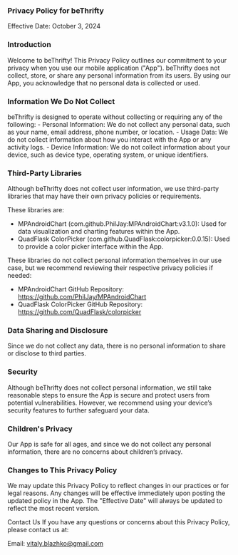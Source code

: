 <h3>Privacy Policy for beThrifty</h3>

Effective Date: October 3, 2024

<h3>Introduction</h3>
Welcome to beThrifty! This Privacy Policy outlines our commitment to your privacy when you use our mobile application ("App"). beThrifty does not collect, store, or share any personal information from its users. By using our App, you acknowledge that no personal data is collected or used.

<h3>Information We Do Not Collect</h3>
beThrifty is designed to operate without collecting or requiring any of the following:
- Personal Information: We do not collect any personal data, such as your name, email address, phone number, or location.
- Usage Data: We do not collect information about how you interact with the App or any activity logs.
- Device Information: We do not collect information about your device, such as device type, operating system, or unique identifiers.

<h3>Third-Party Libraries</h3>
Although beThrifty does not collect user information, we use third-party libraries that may have their own privacy policies or requirements.

These libraries are:
- MPAndroidChart (com.github.PhilJay:MPAndroidChart:v3.1.0): Used for data visualization and charting features within the App.
- QuadFlask ColorPicker (com.github.QuadFlask:colorpicker:0.0.15): Used to provide a color picker interface within the App.

These libraries do not collect personal information themselves in our use case, but we recommend reviewing their respective privacy policies if needed:
- MPAndroidChart GitHub Repository: https://github.com/PhilJay/MPAndroidChart
- QuadFlask ColorPicker GitHub Repository: https://github.com/QuadFlask/colorpicker

<h3>Data Sharing and Disclosure</h3>
Since we do not collect any data, there is no personal information to share or disclose to third parties.

<h3>Security</h3>
Although beThrifty does not collect personal information, we still take reasonable steps to ensure the App is secure and protect users from potential vulnerabilities. However, we recommend using your device’s security features to further safeguard your data.

<h3>Children's Privacy</h3>
Our App is safe for all ages, and since we do not collect any personal information, there are no concerns about children’s privacy.

<h3>Changes to This Privacy Policy</h3>
We may update this Privacy Policy to reflect changes in our practices or for legal reasons. Any changes will be effective immediately upon posting the updated policy in the App. The "Effective Date" will always be updated to reflect the most recent version.

Contact Us
If you have any questions or concerns about this Privacy Policy, please contact us at:

Email: vitaly.blazhko@gmail.com
